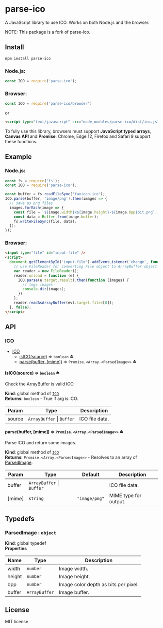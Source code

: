 # parse-ico

A JavaScript library to use ICO.
Works on both Node.js and the browser.

NOTE: This package is a fork of parse-ico.

## Install

```sh
npm install parse-ico
```

### Node.js:

```js
const ICO = require('parse-ico');
```

### Browser:

```js
const ICO = require('parse-ico/browser')
```

or

```html
<script type="text/javascript" src="node_modules/parse-ico/dist/ico.js"></script>
```

To fully use this library, browsers must support **JavaScript typed arrays**, **Canvas API** and **Promise**.
Chrome, Edge 12, Firefox and Safari 9 support these functions.

## Example

### Node.js:

```js
const fs = require('fs');
const ICO = require('parse-ico');

const buffer = fs.readFileSync('favicon.ico');
ICO.parse(buffer, 'image/png').then(images => {
  // save as png files
  images.forEach(image => {
    const file = `${image.width}x${image.height}-${image.bpp}bit.png`;
    const data = Buffer.from(image.buffer);
    fs.writeFileSync(file, data);
  });
});
```

### Browser:

```html
<input type="file" id="input-file" />
<script>
  document.getElementById('input-file').addEventListener('change', function (evt) {
    // use FileReader for converting File object to ArrayBuffer object
    var reader = new FileReader();
    reader.onload = function (e) {
      ICO.parse(e.target.result).then(function (images) {
        // logs images
        console.dir(images);
      })
    };
    reader.readAsArrayBuffer(evt.target.files[0]);
  }, false);
</script>
```

## API

<a name="module_ICO"></a>

### ICO

* [ICO](#module_ICO)
    * [isICO(source)](#exp_module_ICO--isICO) ⇒ <code>boolean</code> ⏏
    * [parse(buffer, [mime])](#exp_module_ICO--parse) ⇒ <code>Promise.&lt;Array.&lt;ParsedImage&gt;&gt;</code> ⏏

<a name="exp_module_ICO--isICO"></a>

#### isICO(source) ⇒ <code>boolean</code> ⏏
Check the ArrayBuffer is valid ICO.

**Kind**: global method of [<code>ICO</code>](#module_ICO)  
**Returns**: <code>boolean</code> - True if arg is ICO.  

| Param | Type | Description |
| --- | --- | --- |
| source | <code>ArrayBuffer</code> \| <code>Buffer</code> | ICO file data. |

<a name="exp_module_ICO--parse"></a>

#### parse(buffer, [mime]) ⇒ <code>Promise.&lt;Array.&lt;ParsedImage&gt;&gt;</code> ⏏
Parse ICO and return some images.

**Kind**: global method of [<code>ICO</code>](#module_ICO)  
**Returns**: <code>Promise.&lt;Array.&lt;ParsedImage&gt;&gt;</code> - Resolves to an array of [ParsedImage](#ParsedImage).  

| Param | Type | Default | Description |
| --- | --- | --- | --- |
| buffer | <code>ArrayBuffer</code> \| <code>Buffer</code> |  | ICO file data. |
| [mime] | <code>string</code> | <code>&quot;image/png&quot;</code> | MIME type for output. |


## Typedefs

<a name="ParsedImage"></a>

### ParsedImage : <code>object</code>
**Kind**: global typedef  
**Properties**

| Name | Type | Description |
| --- | --- | --- |
| width | <code>number</code> | Image width. |
| height | <code>number</code> | Image height. |
| bpp | <code>number</code> | Image color depth as bits per pixel. |
| buffer | <code>ArrayBuffer</code> | Image buffer. |


## License

MIT license

